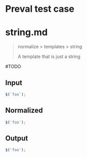 # Preval test case

# string.md

> normalize > templates > string
>
> A template that is just a string

#TODO

## Input

`````js filename=intro
$(`foo`);
`````

## Normalized

`````js filename=intro
$('foo');
`````

## Output

`````js filename=intro
$('foo');
`````
